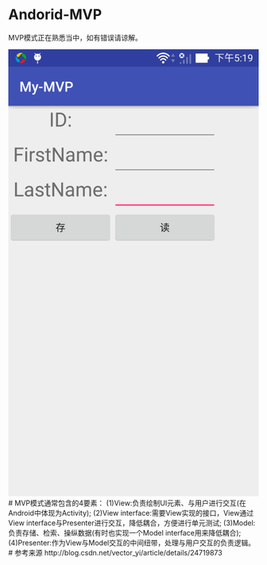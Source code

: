 # Andorid-MVP
MVP模式正在熟悉当中，如有错误请谅解。
<div align=center>
<img src="https://github.com/chushengniudu/Andorid-MVP/blob/master/device-2016-12-22-171804.png" width="560" height="900"/>
</div>
# MVP模式通常包含的4要素：
     (1)View:负责绘制UI元素、与用户进行交互(在Android中体现为Activity);
     (2)View interface:需要View实现的接口，View通过View interface与Presenter进行交互，降低耦合，方便进行单元测试;
     (3)Model:负责存储、检索、操纵数据(有时也实现一个Model interface用来降低耦合);
     (4)Presenter:作为View与Model交互的中间纽带，处理与用户交互的负责逻辑。
# 参考来源
http://blog.csdn.net/vector_yi/article/details/24719873
     
